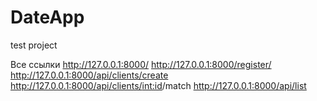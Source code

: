 # DateApp
 test project

 Все ссылки
http://127.0.0.1:8000/
http://127.0.0.1:8000/register/
http://127.0.0.1:8000/api/clients/create
http://127.0.0.1:8000/api/clients/<int:id>/match
http://127.0.0.1:8000/api/list
